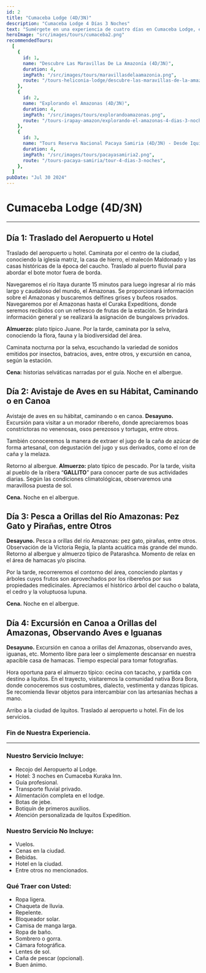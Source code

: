 ```yaml
---
id: 2
title: "Cumaceba Lodge (4D/3N)"
description: "Cumaceba Lodge 4 Días 3 Noches"
text: "Sumérgete en una experiencia de cuatro días en Cumaceba Lodge, explorando la selva, disfrutando de actividades emocionantes y relajándote en un entorno natural impresionante."
heroImage: "src/images/tours/cumaceba2.png"
recommendedTours:
  [
    {
      id: 1,
      name: "Descubre Las Maravillas De La Amazonía (4D/3N)",
      duration: 4,
      imgPath: "/src/images/tours/maravillasdelaamazonia.png",
      route: "/tours-heliconia-lodge/descubre-las-maravillas-de-la-amazonia-4-dias-3-noches",
    },
    {
      id: 2,
      name: "Explorando el Amazonas (4D/3N)",
      duration: 4,
      imgPath: "/src/images/tours/explorandoamazonas.png",
      route: "/tours-irapay-amazon/explorando-el-amazonas-4-dias-3-noches",
    },
    {
      id: 3,
      name: "Tours Reserva Nacional Pacaya Samiria (4D/3N) - Desde Iquitos",
      duration: 4,
      imgPath: "/src/images/tours/pacayasamiria2.png",
      route: "/tours-pacaya-samiria/tour-4-dias-3-noches",
    },
  ]
pubDate: "Jul 30 2024"
---
```


# Cumaceba Lodge (4D/3N)

---

## Día 1: Traslado del Aeropuerto u Hotel

Traslado del aeropuerto u hotel. Caminata por el centro de la ciudad, conociendo la iglesia matriz, la casa de hierro, el malecón Maldonado y las casas históricas de la época del caucho. Traslado al puerto fluvial para abordar el bote motor fuera de borda. 

Navegaremos el río Itaya durante 15 minutos para luego ingresar al río más largo y caudaloso del mundo, el Amazonas. Se proporcionará información sobre el Amazonas y buscaremos delfines grises y bufeos rosados. Navegaremos por el Amazonas hasta el Curaka Expeditions, donde seremos recibidos con un refresco de frutas de la estación. Se brindará información general y se realizará la asignación de bungalows privados.

**Almuerzo:** plato típico Juane. Por la tarde, caminata por la selva, conociendo la flora, fauna y la biodiversidad del área. 

Caminata nocturna por la selva, escuchando la variedad de sonidos emitidos por insectos, batracios, aves, entre otros, y excursión en canoa, según la estación. 

**Cena:** historias selváticas narradas por el guía. Noche en el albergue.

## Día 2: Avistaje de Aves en su Hábitat, Caminando o en Canoa

Avistaje de aves en su hábitat, caminando o en canoa. **Desayuno.** Excursión para visitar a un morador ribereño, donde apreciaremos boas constrictoras no venenosas, osos perezosos y tortugas, entre otros. 

También conoceremos la manera de extraer el jugo de la caña de azúcar de forma artesanal, con degustación del jugo y sus derivados, como el ron de caña y la melaza. 

Retorno al albergue. **Almuerzo:** plato típico de pescado. Por la tarde, visita al pueblo de la ribera “**GALLITO**” para conocer parte de sus actividades diarias. Según las condiciones climatológicas, observaremos una maravillosa puesta de sol. 

**Cena.** Noche en el albergue.

## Día 3: Pesca a Orillas del Río Amazonas: Pez Gato y Pirañas, entre Otros

**Desayuno.** Pesca a orillas del río Amazonas: pez gato, pirañas, entre otros. Observación de la Victoria Regia, la planta acuática más grande del mundo. Retorno al albergue y almuerzo típico de Patarashca. Momento de relax en el área de hamacas y/o piscina.

Por la tarde, recorreremos el contorno del área, conociendo plantas y árboles cuyos frutos son aprovechados por los ribereños por sus propiedades medicinales. Apreciamos el histórico árbol del caucho o balata, el cedro y la voluptuosa lupuna.

**Cena.** Noche en el albergue.

## Día 4: Excursión en Canoa a Orillas del Amazonas, Observando Aves e Iguanas

**Desayuno.** Excursión en canoa a orillas del Amazonas, observando aves, iguanas, etc. Momento libre para leer o simplemente descansar en nuestra apacible casa de hamacas. Tiempo especial para tomar fotografías.

Hora oportuna para el almuerzo típico: cecina con tacacho, y partida con destino a Iquitos. En el trayecto, visitaremos la comunidad nativa Bora Bora, donde conoceremos sus costumbres, dialecto, vestimenta y danzas típicas. Se recomienda llevar objetos para intercambiar con las artesanías hechas a mano.

Arribo a la ciudad de Iquitos. Traslado al aeropuerto u hotel. Fin de los servicios.

### Fin de Nuestra Experiencia.

---

### Nuestro Servicio Incluye:

- Recojo del Aeropuerto al Lodge.
- Hotel: 3 noches en Cumaceba Kuraka Inn.
- Guía profesional.
- Transporte fluvial privado.
- Alimentación completa en el lodge.
- Botas de jebe.
- Botiquín de primeros auxilios.
- Atención personalizada de Iquitos Expedition.

### Nuestro Servicio No Incluye:

- Vuelos.
- Cenas en la ciudad.
- Bebidas.
- Hotel en la ciudad.
- Entre otros no mencionados.

### Qué Traer con Usted:

- Ropa ligera.
- Chaqueta de lluvia.
- Repelente.
- Bloqueador solar.
- Camisa de manga larga.
- Ropa de baño.
- Sombrero o gorra.
- Cámara fotográfica.
- Lentes de sol.
- Caña de pescar (opcional).
- Buen ánimo.
